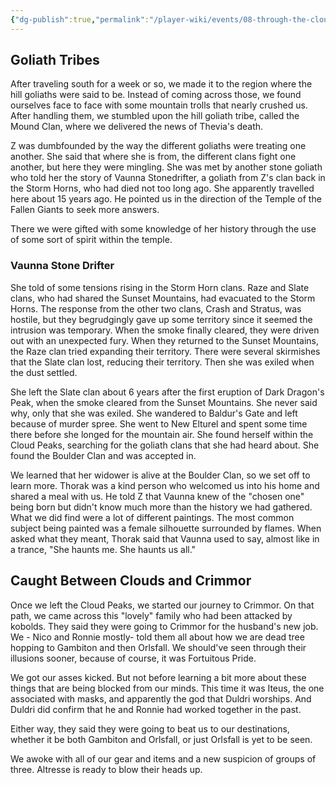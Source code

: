 ```yaml
---
{"dg-publish":true,"permalink":"/player-wiki/events/08-through-the-cloud-peaks/","noteIcon":""}
---
```


## Goliath Tribes

After traveling south for a week or so, we made it to the region where the hill goliaths were said to be. Instead of coming across those, we found ourselves face to face with some mountain trolls that nearly crushed us. After handling them, we stumbled upon the hill goliath tribe, called the Mound Clan, where we delivered the news of Thevia's death.

Z was dumbfounded by the way the different goliaths were treating one another. She said that where she is from, the different clans fight one another, but here they were mingling. She was met by another stone goliath who told her the story of Vaunna Stonedrifter, a goliath from Z's clan back in the Storm Horns, who had died not too long ago. She apparently travelled here about 15 years ago. He pointed us in the direction of the Temple of the Fallen Giants to seek more answers.

There we were gifted with some knowledge of her history through the use of some sort of spirit within the temple.

### Vaunna Stone Drifter
She told of some tensions rising in the Storm Horn clans. Raze and Slate clans, who had shared the Sunset Mountains, had evacuated to the Storm Horns. The response from the other two clans, Crash and Stratus, was hostile, but they begrudgingly gave up some territory since it seemed the intrusion was temporary. When the smoke finally cleared, they were driven out with an unexpected fury. When they returned to the Sunset Mountains, the Raze clan tried expanding their territory. There were several skirmishes that the Slate clan lost, reducing their territory. Then she was exiled when the dust settled.

She left the Slate clan about 6 years after the first eruption of Dark Dragon's Peak, when the smoke cleared from the Sunset Mountains. She never said why, only that she was exiled. She wandered to Baldur's Gate and left because of murder spree. She went to New Elturel and spent some time there before she longed for the mountain air. She found herself within the Cloud Peaks, searching for the goliath clans that she had heard about. She found the Boulder Clan and was accepted in.

We learned that her widower is alive at the Boulder Clan, so we set off to learn more. Thorak was a kind person who welcomed us into his home and shared a meal with us. He told Z that Vaunna knew of the "chosen one" being born but didn't know much more than the history we had gathered. What we did find were a lot of different paintings. The most common subject being painted was a female silhouette surrounded by flames. When asked what they meant, Thorak said that Vaunna used to say, almost like in a trance, "She haunts me. She haunts us all."

## Caught Between Clouds and Crimmor

Once we left the Cloud Peaks, we started our journey to Crimmor. On that path, we came across this "lovely" family who had been attacked by kobolds. They said they were going to Crimmor for the husband's new job. We - Nico and Ronnie mostly- told them all about how we are dead tree hopping to Gambiton and then Orlsfall. We should've seen through their illusions sooner, because of course, it was Fortuitous Pride. 

We got our asses kicked. But not before learning a bit more about these things that are being blocked from our minds. This time it was Iteus, the one associated with masks, and apparently the god that Duldri worships. And Duldri did confirm that he and Ronnie had worked together in the past.

Either way, they said they were going to beat us to our destinations, whether it be both Gambiton and Orlsfall, or just Orlsfall is yet to be seen.

We awoke with all of our gear and items and a new suspicion of groups of three. Altresse is ready to blow their heads up.

